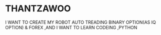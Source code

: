 # THANTZAWOO
I WANT TO CREATE MY ROBOT AUTO TREADING BINARY OPTION(AS IQ OPTION) &amp; FOREX ,AND I WANT TO LEARN CODEING ,PYTHON
